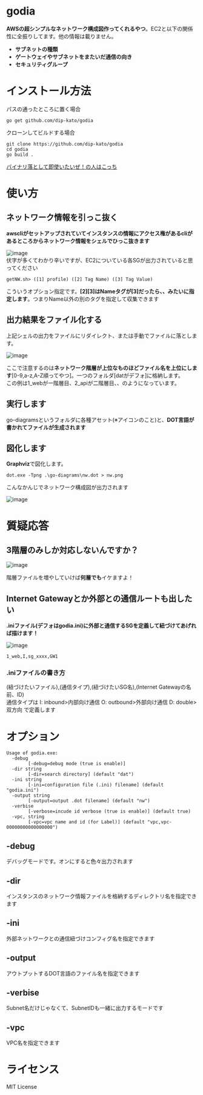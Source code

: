 # godia

**AWSの超シンプルなネットワーク構成図作ってくれるやつ**。EC2と以下の関係性に全振りしてます。他の情報は載りません。

- **サブネットの種類**
- **ゲートウェイやサブネットをまたいだ通信の向き**
- **セキュリティグループ**

# インストール方法

パスの通ったところに置く場合

```
go get github.com/dip-kato/godia
```

クローンしてビルドする場合

```
git clone https://github.com/dip-kato/godia
cd godia
go build .
```

[バイナリ落として即使いたいぜ！の人はこっち](https://github.com/dip-kato/godia/releases)

# 使い方

## ネットワーク情報を引っこ抜く

**awscliがセットアップされていてインスタンスの情報にアクセス権があるcliがあるところからネットワーク情報をシェルでひっこ抜きます**

![image](https://user-images.githubusercontent.com/95202883/143992948-d95b3f33-6ead-463f-b426-86cd002d7324.png)
<br>
伏字が多くてわかり辛いですが、EC2についている各SGが出力されていると思ってください

```
getNW.sh> ([1] profile) ([2] Tag Name) ([3] Tag Value)
```

こういうオプション指定です。**[2][3]はNameタグが[3]だったら、、みたいに指定します**。つまりName以外の別のタグを指定して収集できます

## 出力結果をファイル化する

上記シェルの出力をファイルにリダイレクト、または手動でファイルに落とします。<br>

![image](https://user-images.githubusercontent.com/95202883/143993303-c99217fb-8085-48fd-a8f9-c8090d1508df.png)

ここで注意するのは**ネットワーク階層が上位なものほどファイル名を上位にします**[0-9,a-z,A-Z順ってやつ]。一つのフォルダ[datがデフォ]に格納します。<br>
この例は1_webが一階層目、2_apiが二階層目、、のようになっています。<br>

## 実行します

go-diagramsというフォルダに各種アセット(※アイコンのこと)と、**DOT言語が書かれてファイルが生成されます**<br>

## 図化します

**Graphviz**で図化します。

```
dot.exe -Tpng .\go-diagrams\nw.dot > nw.png
```

こんなかんじでネットワーク構成図が出力されます

![image](https://user-images.githubusercontent.com/95202883/143993526-91f5bf28-bd91-46f2-bb09-bb8e67efd280.png)

# 質疑応答
## 3階層のみしか対応しないんですか？

![image](https://user-images.githubusercontent.com/95202883/143993593-30ba60d8-83a6-4552-9439-8f84463057cf.png)

階層ファイルを増やしていけば**何層でも**イケますよ！

## Internet Gatewayとか外部との通信ルートも出したい

**.iniファイル(デフォはgodia.ini)に外部と通信するSGを定義して紐づけてあげれば描けます！**

![image](https://user-images.githubusercontent.com/95202883/143993727-81264698-fdfa-492e-9aaf-322dd45d70b1.png)

```
1_web,I,sg_xxxx,GW1
```

### .iniファイルの書き方

(紐づけたいファイル),(通信タイプ),(紐づけたいSG名),(Internet Gatewayの名前、ID)<br>
通信タイプは I: inbound>内部向け通信 O: outbound>外部向け通信 D: double>双方向 で定義します<br>

# オプション

```
Usage of godia.exe:
  -debug
        [-debug=debug mode (true is enable)]
  -dir string
        [-dir=search directory] (default "dat")
  -ini string
        [-ini=configuration file (.ini) filename] (default "godia.ini")
  -output string
        [-output=output .dot filename] (default "nw")
  -verbise
        [-verbose=incude id verbose (true is enable)] (default true)
  -vpc, string
        [-vpc=vpc name and id (for Label)] (default "vpc,vpc-00000000000000000")
```

## -debug

デバッグモードです。オンにすると色々出力されます

## -dir
インスタンスのネットワーク情報ファイルを格納するディレクトリ名を指定できます

## -ini

外部ネットワークとの通信紐づけコンフィグ名を指定できます

## -output

アウトプットするDOT言語のファイル名を指定できます

## -verbise

Subnet名だけじゃなくて、SubnetIDも一緒に出力するモードです

## -vpc

VPC名を指定できます

# ライセンス
MIT License
